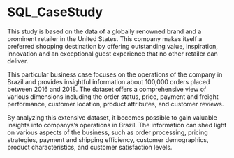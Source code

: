 # SQL_CaseStudy

This study is based on the data of a globally renowned brand and a prominent retailer in the United States. This company makes itself a preferred shopping destination by offering outstanding value, inspiration, innovation and an exceptional guest experience that no other retailer can deliver. 

This particular business case focuses on the operations of the company in Brazil and provides insightful information about 100,000 orders placed between 2016 and 2018. The dataset offers a comprehensive view of various dimensions including the order status, price, payment and freight performance, customer location, product attributes, and customer reviews.

By analyzing this extensive dataset, it becomes possible to gain valuable insights into companys’s operations in Brazil. The information can shed light on various aspects of the business, such as order processing, pricing strategies, payment and shipping efficiency, customer demographics, product characteristics, and customer satisfaction levels.
